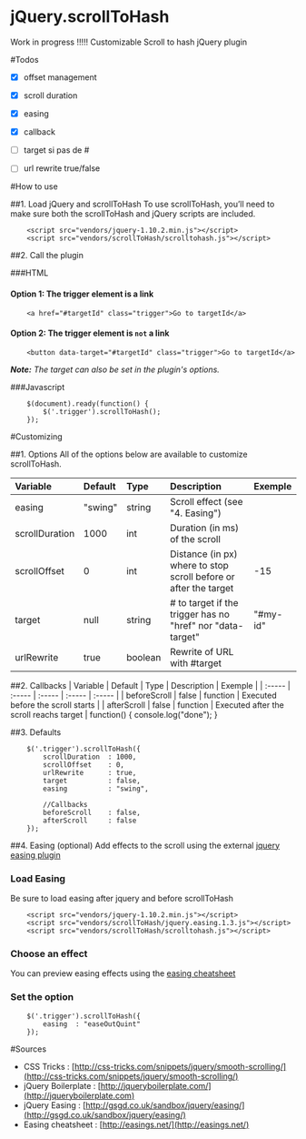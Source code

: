 jQuery.scrollToHash
===================

Work in progress !!!!!
Customizable Scroll to hash jQuery plugin

#Todos

- [x] offset management
- [x] scroll duration
- [x] easing
- [x] callback
- [ ] target si pas de #
- [ ] url rewrite true/false


#How to use

##1. Load jQuery and scrollToHash
To use scrollToHash, you’ll need to make sure both the scrollToHash and jQuery scripts are included.

```
	<script src="vendors/jquery-1.10.2.min.js"></script>
	<script src="vendors/scrollToHash/scrolltohash.js"></script>
```

##2. Call the plugin

###HTML
#### Option 1: The trigger element is a link

```
	<a href="#targetId" class="trigger">Go to targetId</a>
```

#### Option 2: The trigger element is ``not`` a link

```
	<button data-target="#targetId" class="trigger">Go to targetId</a>
```
***Note:** The target can also be set in the plugin's options.*

###Javascript
```
	$(document).ready(function() {
		$('.trigger').scrollToHash();
	});
```



#Customizing


##1. Options
All of the options below are available to customize scrollToHash.

| Variable | Default | Type | Description | Exemple |
| :----- | :----- | :----- | :----- | :----- |
| easing | "swing" | string | Scroll effect (see "4. Easing")| 
| scrollDuration | 1000 | int | Duration (in ms) of the scroll |
| scrollOffset | 0 | int | Distance (in px) where to stop scroll before or after the target | -15 
| target | null | string | # to target if the trigger has no "href" nor "data-target" | "#my-id"
| urlRewrite | true | boolean | Rewrite of URL with #target |

##2. Callbacks
| Variable | Default | Type | Description | Exemple |
| :----- | :----- | :----- | :----- | :----- |
| beforeScroll | false | function | Executed before the scroll starts | 
| afterScroll | false | function | Executed after the scroll reachs target | function() { console.log("done"); }


##3. Defaults

```
	$('.trigger').scrollToHash({
        scrollDuration	: 1000,
        scrollOffset 	: 0,
        urlRewrite	    : true,
        target			: false,
        easing			: "swing",
        
        //Callbacks
        beforeScroll    : false,
        afterScroll     : false
    });
```


##4. Easing (optional)
Add effects to the scroll using the external [jquery easing plugin](http://gsgd.co.uk/sandbox/jquery/easing/)

### Load Easing
Be sure to load easing after jquery and before scrollToHash

```
	<script src="vendors/jquery-1.10.2.min.js"></script>
	<script src="vendors/scrollToHash/jquery.easing.1.3.js"></script>
	<script src="vendors/scrollToHash/scrolltohash.js"></script>
```

### Choose an effect
You can preview easing effects using the [easing cheatsheet](http://easings.net/)

### Set the option

```
	$('.trigger').scrollToHash({
        easing	: "easeOutQuint"
    });
```


#Sources
- CSS Tricks : [http://css-tricks.com/snippets/jquery/smooth-scrolling/](http://css-tricks.com/snippets/jquery/smooth-scrolling/)
- jQuery Boilerplate : [http://jqueryboilerplate.com/](http://jqueryboilerplate.com)
- jQuery Easing : [http://gsgd.co.uk/sandbox/jquery/easing/](http://gsgd.co.uk/sandbox/jquery/easing/)
- Easing cheatsheet : [http://easings.net/](http://easings.net/)
